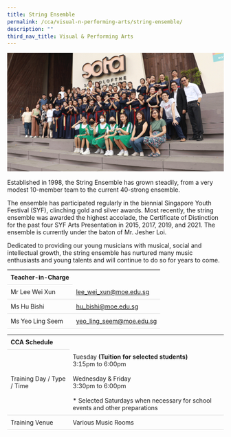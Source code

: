 ```yaml
---
title: String Ensemble
permalink: /cca/visual-n-performing-arts/string-ensemble/
description: ""
third_nav_title: Visual & Performing Arts
---
```

<style>
table {
  border-collapse: collapse;
  width: 100%;
}

th, td {
  padding: 8px;
  text-align: left;
  border-bottom: 1px solid #ddd;
}

tr:hover {background-color: #F5F5DC;}
</style>

<img src="/images/CCA/Strings/strings.gif">

<p>Established in 1998, the String Ensemble has grown steadily, from a very modest 10-member team to the current 40-strong ensemble.</p>
<p>The ensemble has participated regularly in the biennial Singapore Youth Festival (SYF), clinching gold and silver awards. Most recently, the string ensemble was awarded the highest accolade, the Certificate of Distinction for the past four SYF Arts Presentation in 2015, 2017, 2019, and 2021. The ensemble is currently under the baton of Mr. Jesher Loi.</p>
<p>Dedicated to providing our young musicians with musical, social and intellectual growth, the string ensemble has nurtured many music enthusiasts and young talents and will continue to do so for years to come.</p>
<table>
	<tbody>
		<tr>
			<th colspan="1">Teacher-in-Charge</th>
		</tr>
		<tr>
			<td rowspan="1">Mr Lee Wei Xun</td>
			<td><a target="" href="mailto:lee_wei_xun@moe.edu.sg">lee_wei_xun@moe.edu.sg</a></td>
		</tr>
		<tr>
			<td rowspan="1">Ms Hu Bishi</td>
			<td><a target="" href="mailto:hu_bishi@moe.edu.sg">hu_bishi@moe.edu.sg</a></td>
		</tr>
		<tr>
			<td rowspan="1">Ms Yeo Ling Seem</td>
			<td><a target="" href="mailto:yeo_ling_seem@moe.edu.sg">yeo_ling_seem@moe.edu.sg</a></td>
		</tr>
	</tbody>
</table>
<table>
	<tbody>
		<tr>
			<th colspan="1">CCA Schedule</th>
		</tr>
		<tr>
			<td rowspan="1"> Training Day / Type / Time</td>
			<td>Tuesday <b>(Tuition for selected students)</b><br>
				3:15pm to 6:00pm<br>
				<br>
			Wednesday &amp; Friday<br>
				3:30pm to 6:00pm<br><br>
				* Selected Saturdays when necessary for school events and other preparations
			</td>
		</tr>
		<tr>
			<td rowspan="1">Training Venue</td>
			<td rowspan="1">Various Music Rooms</td>
		</tr>
	</tbody>
</table>
